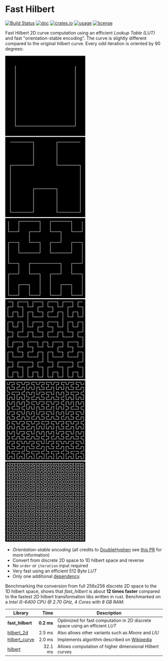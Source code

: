 # Fast Hilbert

[![Build Status](https://github.com/becheran/fast-hilbert/workflows/Test/badge.svg)](https://github.com/becheran/fast-hilbert/actions?workflow=Test)
[![doc](https://docs.rs/fast_hilbert/badge.svg)](https://docs.rs/fast_hilbert)
[![crates.io](https://img.shields.io/crates/v/fast_hilbert.svg)](https://crates.io/crates/fast_hilbert)
[![usage](https://badgen.net/crates/d/fast_hilbert)](https://crates.io/crates/fast_hilbert)
[![license](https://img.shields.io/badge/License-MIT-yellow.svg)](https://opensource.org/licenses/MIT)

Fast Hilbert 2D curve computation using an efficient *Lookup Table (LUT)* and fast "orientation-stable encoding". The curve is slightly different compared to the original hilbert curve. Every odd iteration is oriented by 90 degrees:

![h1](./doc/h1.png)
![h2](./doc/h2.png)
![h3](./doc/h3.png)
![h4](./doc/h4.png)
![h5](./doc/h5.png)
![h6](./doc/h6.png)

* *Orientation-stable encoding* (all credits to [DoubleHyphen](https://github.com/DoubleHyphen) see [this PR](https://github.com/becheran/fast-hilbert/pull/2) for more information)
* Convert from discrete 2D space to 1D hilbert space and reverse
* No `order` or `iteration` input required
* Very fast using an efficient 512 Byte *LUT*
* Only one additional [dependency](https://crates.io/crates/num-traits).

Benchmarking the conversion from full 256x256 discrete 2D space to the 1D hilbert space, shows that *fast_hilbert* is about **12 times faster** compared to the fastest 2D hilbert transformation libs written in rust. Benchmarked on a *Intel i5-6400 CPU @ 2.70 GHz, 4 Cores* with *8 GB RAM*:

| Library          | Time       | Description       |
 ----------------- |-----------:| ----------------- |
| **fast_hilbert** |  **0.2 ms** | Optimized for fast computation in 2D discrete space using an efficient *LUT*
| [hilbert_2d](https://crates.io/crates/hilbert_2d)      |  2.5 ms | Also allows other variants such as *Moore* and *LIU* |
| [hilbert_curve](https://crates.io/crates/hilbert_curve)      |   2.0 ms | Implements algorithm described on [Wikipedia](https://en.wikipedia.org/wiki/Hilbert_curve) |
| [hilbert](https://crates.io/crates/hilbert)      |  32.1 ms | Allows computation of higher dimensional Hilbert curves |
